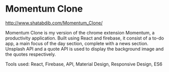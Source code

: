 # Momentum Clone

http://www.shatabdib.com/Momentum_Clone/

Momentum Clone is my version of the chrome extension Momentum, a productivity application. Built using React and firebase, it consist of a to-do app, a main focus of the day section, complete with a news section. Unsplash API and a quote API is used to display the background image and the quotes respectively.

Tools used: React, Firebase, API, Material Design, Responsive Design, ES6
